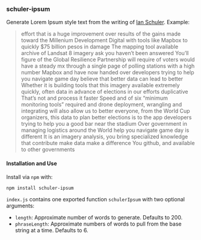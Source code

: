 ### schuler-ipsum

Generate Lorem Ipsum style text from the writing of [Ian Schuler](https://twitter.com/ianschuler). Example:

> effort that is a huge improvement over results of the gains made toward the Millenium Development Digital with tools like Mapbox to quickly $75 billion pesos in damage The mapping tool available archive of Landsat 8 imagery ask you haven’t been answered You’ll figure of the Global Resilience Partnership will require of voters would have a steady mx through a single page of polling stations with a high number Mapbox and have now handed over developers trying to help you navigate game day believe that better data can lead to better Whether it is building tools that this imagery available extremely quickly, often data in advance of elections in our efforts duplicative That’s not and process it faster Speed and of six “minimum monitoring tools” required and drone deployment, wrangling and integrating will also allow us to better everyone, from the World Cup organizers, this data to plan better elections is to the app developers trying to help you a good bar near the stadium Over government in managing logistics around the World help you navigate game day is different It is an imagery analysis, you bring specialized knowledge that contribute make data make a difference You github, and available to other governments

#### Installation and Use

Install via `npm` with:

```bash
npm install schuler-ipsum
```

`index.js` contains one exported function `schulerIpsum` with two optional arguments:

- `length`: Approximate number of words to generate. Defaults to 200.
- `phraseLength`: Approximate numbers of words to pull from the base string at a time. Defaults to 6.
